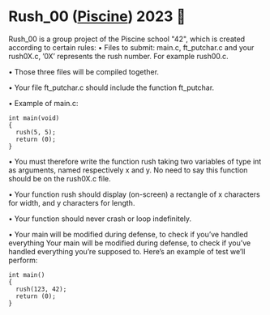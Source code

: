 # Rush_00 ([Piscine](https://www.42.fr)) 2023 :football:

Rush_00 is a group project of the Piscine school "42", which is created according to certain rules:
• Files to submit: main.c, ft_putchar.c and your rush0X.c, ’0X’ represents the
rush number. For example rush00.c.

• Those three files will be compiled together.

• Your file ft_putchar.c should include the function ft_putchar.

• Example of main.c:
```
int main(void)
{
  rush(5, 5);
  return (0);
}
```
• You must therefore write the function rush taking two variables of type int as
arguments, named respectively x and y. No need to say this function should be on
the rush0X.c file.

• Your function rush should display (on-screen) a rectangle of x characters for width,
and y characters for length.

• Your function should never crash or loop indefinitely.

• Your main will be modified during defense, to check if you’ve handled everything
Your main will be modified during defense, to check if you’ve handled everything
you’re supposed to. Here’s an example of test we’ll perform:
```
int main()
{
  rush(123, 42);
  return (0);
}
```
